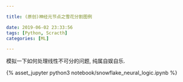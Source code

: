 ```yaml
---

title: (原创)神经元节点之雪花分割图例

date: 2019-06-02 23:33:56
tags: [Python, Scracth]
categories: [ML]

---
```


模拟一下如何处理线性不可分的问题, 纯属自娱自乐.

<!-- more -->

{% asset_jupyter python3 notebook/snowflake_neural_logic.ipynb %}


